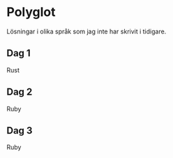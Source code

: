 # Polyglot 
Lösningar i olika språk som jag inte har skrivit i tidigare.

## Dag 1
Rust 

## Dag 2
Ruby
## Dag 3
Ruby